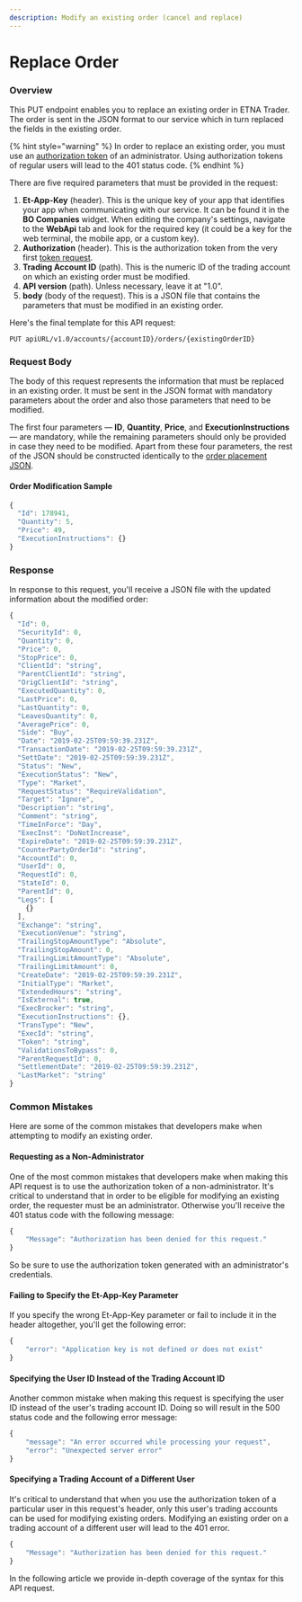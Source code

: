 ```yaml
---
description: Modify an existing order (cancel and replace)
---
```


# Replace Order

### Overview

This PUT endpoint enables you to replace an existing order in ETNA Trader. The order is sent in the JSON format to our service which in turn replaced the fields in the existing order.

{% hint style="warning" %}
In order to replace an existing order, you must use an [authorization token](../../../public-api/authentication/requesting-tokens/) of an administrator. Using authorization tokens of regular users will lead to the 401 status code.
{% endhint %}

There are five required parameters that must be provided in the request:

1. **Et-App-Key** \(header\). This is the unique key of your app that identifies your app when communicating with our service. It can be found it in the **BO Companies** widget. When editing the company's settings, navigate to the **WebApi** tab and look for the required key \(it could be a key for the web terminal, the mobile app, or a custom key\). 
2. **Authorization** \(header\). This is the authorization token from the very first [token request](../../../public-api/authentication/requesting-tokens/).
3. **Trading Account ID** \(path\). This is the numeric ID of the trading account on which an existing order must be modified.
4. **API version** \(path\). Unless necessary, leave it at "1.0".
5. **body** \(body of the request\). This is a JSON file that contains the parameters that must be modified in an existing order. 

Here's the final template for this API request:

```text
PUT apiURL/v1.0/accounts/{accountID}/orders/{existingOrderID}
```

### Request Body

The body of this request represents the information that must be replaced in an existing order. It must be sent in the JSON format with mandatory parameters about the order and also those parameters that need to be modified.

The first four parameters — **ID**, **Quantity**, **Price**, and **ExecutionInstructions** — are mandatory, while the remaining parameters should only be provided in case they need to be modified. Apart from these four parameters, the rest of the JSON should be constructed identically to the [order placement JSON](../place-order/).

#### Order Modification Sample

```javascript
{
  "Id": 178941,
  "Quantity": 5,
  "Price": 49,
  "ExecutionInstructions": {}
}
```

### Response

In response to this request, you'll receive a JSON file with the updated information about the modified order:

```javascript
{
  "Id": 0,
  "SecurityId": 0,
  "Quantity": 0,
  "Price": 0,
  "StopPrice": 0,
  "ClientId": "string",
  "ParentClientId": "string",
  "OrigClientId": "string",
  "ExecutedQuantity": 0,
  "LastPrice": 0,
  "LastQuantity": 0,
  "LeavesQuantity": 0,
  "AveragePrice": 0,
  "Side": "Buy",
  "Date": "2019-02-25T09:59:39.231Z",
  "TransactionDate": "2019-02-25T09:59:39.231Z",
  "SettDate": "2019-02-25T09:59:39.231Z",
  "Status": "New",
  "ExecutionStatus": "New",
  "Type": "Market",
  "RequestStatus": "RequireValidation",
  "Target": "Ignore",
  "Description": "string",
  "Comment": "string",
  "TimeInForce": "Day",
  "ExecInst": "DoNotIncrease",
  "ExpireDate": "2019-02-25T09:59:39.231Z",
  "CounterPartyOrderId": "string",
  "AccountId": 0,
  "UserId": 0,
  "RequestId": 0,
  "StateId": 0,
  "ParentId": 0,
  "Legs": [
    {}
  ],
  "Exchange": "string",
  "ExecutionVenue": "string",
  "TrailingStopAmountType": "Absolute",
  "TrailingStopAmount": 0,
  "TrailingLimitAmountType": "Absolute",
  "TrailingLimitAmount": 0,
  "CreateDate": "2019-02-25T09:59:39.231Z",
  "InitialType": "Market",
  "ExtendedHours": "string",
  "IsExternal": true,
  "ExecBrocker": "string",
  "ExecutionInstructions": {},
  "TransType": "New",
  "ExecId": "string",
  "Token": "string",
  "ValidationsToBypass": 0,
  "ParentRequestId": 0,
  "SettlementDate": "2019-02-25T09:59:39.231Z",
  "LastMarket": "string"
}
```

### Common Mistakes

Here are some of the common mistakes that developers make when attempting to modify an existing order. 

#### Requesting as a Non-Administrator

One of the most common mistakes that developers make when making this API request is to use the authorization token of a non-administrator. It's critical to understand that in order to be eligible for modifying an existing order, the requester must be an administrator. Otherwise you'll receive the 401 status code with the following message:

```javascript
{
    "Message": "Authorization has been denied for this request."
}
```

So be sure to use the authorization token generated with an administrator's credentials.

#### Failing to Specify the Et-App-Key Parameter

If you specify the wrong Et-App-Key parameter or fail to include it in the header altogether, you'll get the following error:

```javascript
{
    "error": "Application key is not defined or does not exist"
}
```

#### Specifying the User ID Instead of the Trading Account ID

Another common mistake when making this request is specifying the user ID instead of the user's trading account ID. Doing so will result in the 500 status code and the following error message:

```javascript
{
    "message": "An error occurred while processing your request",
    "error": "Unexpected server error"
}
```

#### Specifying a Trading Account of a Different User

It's critical to understand that when you use the authorization token of a particular user in this request's header, only this user's trading accounts can be used for modifying existing orders. Modifying an existing order on a trading account of a different user will lead to the 401 error.

```javascript
{
    "Message": "Authorization has been denied for this request."
}
```

In the following article we provide in-depth coverage of the syntax for this API request.


